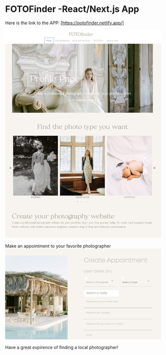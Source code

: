 # FOTOFinder -React/Next.js App
Here is the link to the APP: [https://potofinder.netlify.app/]



![Alt text for the image](/public/main.png)

Make an appointment to your favorite photographer
![Alt text for the image](/public/appointment.png)

Have a great expirence of finding a local photographer!
